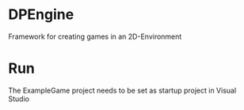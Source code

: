 # DPEngine
Framework for creating games in an 2D-Environment

# Run
The ExampleGame project needs to be set as startup project in Visual Studio
